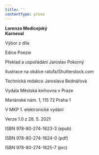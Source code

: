 ```yaml
---
title: ''
contentType: prose
---
```


**Lorenzo Medicejský  
Karneval**

Výbor z díla

Edice Poezie

  

Překlad a uspořádání Jaroslav Pokorný

  

Ilustrace na obálce ratufa/Shutterstock.com

  

Technická redakce Jaroslava Bednářová

Vydala Městská knihovna v Praze

  

Mariánské nám. 1, 115 72 Praha 1

V MKP 1. elektronické vydání

  

Verze 1.0 z 28. 5. 2021

ISBN 978-80-274-1623-3 (epub)

  

ISBN 978-80-274-1624-0 (pdf)

  

ISBN 978-80-274-1625-7 (prc)
